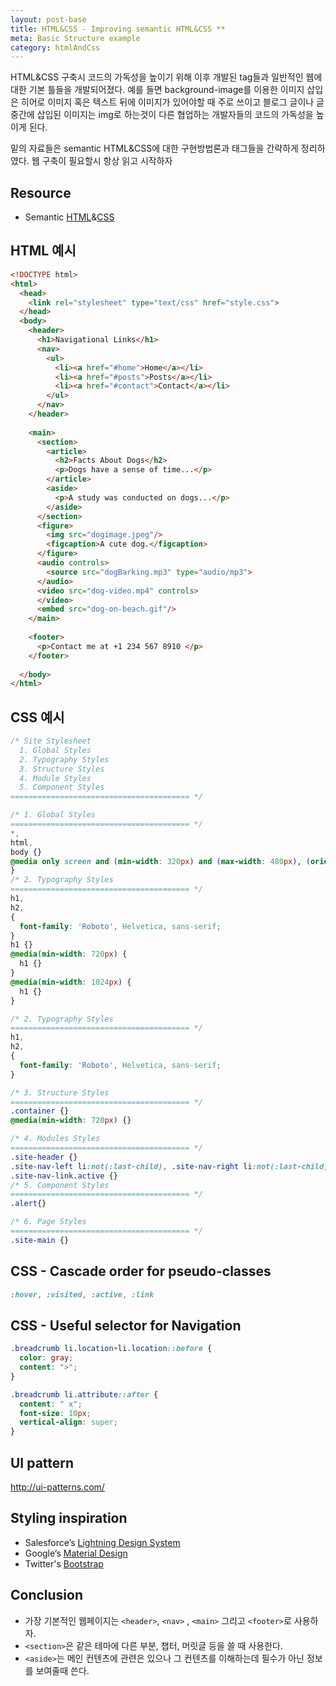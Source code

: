 ```yaml
---
layout: post-base
title: HTML&CSS - Improving semantic HTML&CSS **
meta: Basic Structure example
category: htmlAndCss
---
```

HTML&CSS 구축시 코드의 가독성을 높이기 위해 이후 개발된 tag들과 일반적인 웹에 대한 기본 틀들을 개발되어졌다. 예를 들면 background-image를 이용한 이미지 삽입은 히어로 이미지 혹은 텍스트 뒤에 이미지가 있어야할 때 주로 쓰이고 블로그 글이나 글 중간에 삽입된 이미지는 img로 하는것이 다른 협업하는 개발자들의 코드의 가독성을 높이게 된다. 

밑의 자료들은 semantic HTML&CSS에 대한 구현방법론과 태그들을 간략하게 정리하였다. 웹 구축이 필요할시 항상 읽고 시작하자

## Resource
* Semantic [HTML](https://www.internetingishard.com/html-and-css/semantic-html/)&[CSS](https://css-tricks.com/semantic-class-names/)


## HTML 예시
```html
<!DOCTYPE html>
<html>
  <head>
    <link rel="stylesheet" type="text/css" href="style.css">
  </head>
  <body>
    <header>
      <h1>Navigational Links</h1>
      <nav>
        <ul>
          <li><a href="#home">Home</a></li>
          <li><a href="#posts">Posts</a></li>
          <li><a href="#contact">Contact</a></li>
        </ul>
      </nav>
    </header>
    
    <main>
      <section>
        <article>
          <h2>Facts About Dogs</h2>
          <p>Dogs have a sense of time...</p>
        </article>
        <aside>
          <p>A study was conducted on dogs...</p> 
        </aside>
      </section> 
      <figure>
        <img src="dogimage.jpeg"/>
        <figcaption>A cute dog.</figcaption>
      </figure>  
      <audio controls>
        <source src="dogBarking.mp3" type="audio/mp3">
      </audio> 
      <video src="dog-video.mp4" controls>
      </video>
      <embed src="dog-on-beach.gif"/>
    </main>
    
    <footer>
      <p>Contact me at +1 234 567 8910 </p>
    </footer>
              
  </body>
</html>
```

## CSS 예시
```css
/* Site Stylesheet
  1. Global Styles
  2. Typography Styles
  3. Structure Styles
  4. Module Styles
  5. Component Styles
======================================== */

/* 1. Global Styles
======================================== */
*,
html,
body {}
@media only screen and (min-width: 320px) and (max-width: 480px), (orientation: portrait) {
}
/* 2. Typography Styles
======================================== */
h1,
h2,
{
  font-family: 'Roboto', Helvetica, sans-serif;
}
h1 {}
@media(min-width: 720px) {
  h1 {}
}
@media(min-width: 1024px) {
  h1 {}
}

/* 2. Typography Styles
======================================== */
h1,
h2,
{
  font-family: 'Roboto', Helvetica, sans-serif;
}

/* 3. Structure Styles
======================================== */
.container {}
@media(min-width: 720px) {}

/* 4. Modules Styles
======================================== */
.site-header {}
.site-nav-left li:not(:last-child), .site-nav-right li:not(:last-child), .site-nav-mobile li:not(:last-child) {}
.site-nav-link.active {}
/* 5. Component Styles
======================================== */
.alert{}

/* 6. Page Styles
======================================== */
.site-main {}
```
## CSS - Cascade order for pseudo-classes
```css
:hover, :visited, :active, :link
```
## CSS - Useful selector for Navigation
```css
.breadcrumb li.location+li.location::before {
  color: gray;
  content: ">";
}

.breadcrumb li.attribute::after {
  content: " x";
  font-size: 10px;
  vertical-align: super;
}
```
## UI pattern
http://ui-patterns.com/

## Styling inspiration
* Salesforce’s [Lightning Design System](https://www.lightningdesignsystem.com/utilities/text/)
* Google’s [Material Design](https://material.io/design/)
* Twitter's [Bootstrap](https://getbootstrap.com/docs/4.0/components/buttons/)

## Conclusion
* 가장 기본적인 웹페이지는 `<header>`, `<nav>` , `<main>` 그리고 `<footer>`로 사용하자.
* `<section>`은 같은 테마에 다른 부분, 챕터, 머릿글 등을 쓸 때 사용한다.
* `<aside>`는 메인 컨텐츠에 관련은 있으나 그 컨텐츠를 이해하는데 필수가 아닌 정보를 보여줄때 쓴다.